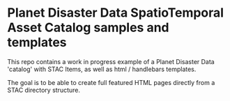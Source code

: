 # Planet Disaster Data SpatioTemporal Asset Catalog samples and templates

This repo contains a work in progress example of a Planet Disaster Data 'catalog' with STAC Items, as well
as html / handlebars templates.

The goal is to be able to create full featured HTML pages directly from a STAC directory structure.
